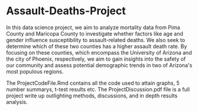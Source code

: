 # Assault-Deaths-Project

In this data science project, we aim to analyze mortality data from Pima County and Maricopa County to investigate whether factors like age and gender influence susceptibility to assault-related deaths. We also seek to determine which of these two counties has a higher assault death rate. By focusing on these counties, which encompass the University of Arizona and the city of Phoenix, respectively, we aim to gain insights into the safety of our community and assess potential demographic trends in two of Arizona's most populous regions.

The ProjectCodeFile.Rmd contains all the code used to attain graphs, 5 number summarys, t-test results etc.
The ProjectDiscussion.pdf file is a full project write up outlighting methods, discussions, and in depth results analysis.
